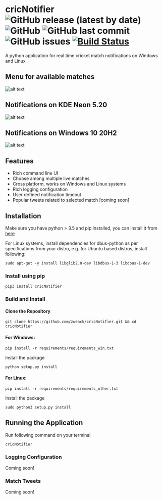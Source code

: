 # cricNotifier ![GitHub release (latest by date)](https://img.shields.io/github/v/release/zweack/cricNotifier?style=flat-square) ![GitHub](https://img.shields.io/github/license/zweack/cricNotifier?style=flat-square) ![GitHub last commit](https://img.shields.io/github/last-commit/zweack/cricNotifier?style=flat-square) ![GitHub issues](https://img.shields.io/github/issues/zweack/cricNotifier?style=flat-square) [![Build Status](https://travis-ci.org/zweack/cricNotifier.svg?branch=main)](https://travis-ci.org/zweack/cricNotifier)

A python application for real time cricket match notifications on Windows and Linux

## Menu for available matches
![alt text](https://github.com/zweack/cricNotifier/blob/main/static/screenshots/menu.png?raw=true)

## Notifications on KDE Neon 5.20
![alt text](https://github.com/zweack/cricNotifier/blob/main/static/screenshots/linux.png?raw=true)

## Notifications on Windows 10 20H2
![alt text](https://github.com/zweack/cricNotifier/blob/main/static/screenshots/windows.png?raw=true)


## Features
- Rich command line UI
- Choose among multiple live matches
- Cross platform, works on Windows and Linux systems
- Rich logging configuration
- User defined notification timeout
- Popular tweets related to selected match [coming soon]


## Installation 

Make sure you have python > 3.5 and pip installed, you can install it from [here](https://www.python.org/downloads/ "here")

For Linux systems, install dependencies for dbus-python as per specifications from your distro, e.g. for Ubuntu based distros, install following:
```
sudo apt-get -y install libglib2.0-dev libdbus-1-3 libdbus-1-dev
```
### Install using pip
```
pip3 install cricNotifier
```
### Build and Install
#### Clone the Repository

```
git clone https://github.com/zweack/cricNotifier.git && cd cricNotifier
```

#### For Windows:
```
pip install -r requirements/requirements_win.txt
```
Install the package
```
python setup.py install
```

#### For Linux:
```
pip install -r requirements/requirements_other.txt
```
Install the package
```
sudo python3 setup.py install
```

## Running the Application 

Run following command on your terminal
```
cricNotifier
```

### Logging Configuration
Coming soon!

### Match Tweets
Coming soon!
